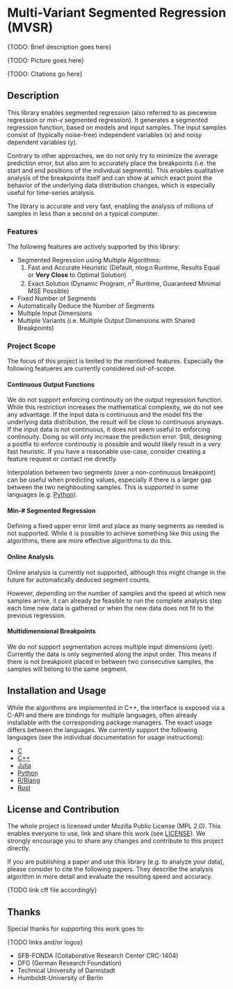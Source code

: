 # Multi-Variant Segmented Regression (MVSR)

{TODO: Brief description goes here}

{TODO: Picture goes here}

{TODO: Citations go here}

## Description

This library enables segmented regression (also referred to as piecewise regression or min-$\epsilon$ segmented regression). It generates a segmented regression function, based on models and input samples. The input samples consist of (typically noise-free) independent variables (x) and noisy dependent variables (y).

Contrary to other approaches, we do not only try to minimize the average prediction error, but also aim to accurately place the breakpoints (i.e. the start and end positions of the individual segments). This enables qualitative analysis of the breakpoints itself and can show at which exact point the behavior of the underlying data distribution changes, which is especially useful for time-series analysis.

The library is accurate and very fast, enabling the analysis of millions of samples in less than a second on a typical computer.

### Features

The following features are actively supported by this library:

- Segmented Regression using Multiple Algorithms:
  1. Fast and Accurate Heuristic (Default, $n\log{n}$ Runtime, Results Equal or **Very Close** to Optimal Solution)
  2. Exact Solution (Dynamic Program, $n^2$ Runtime, Guaranteed Minimal MSE Possible)
- Fixed Number of Segments
- Automatically Deduce the Number of Segments
- Multiple Input Dimensions
- Multiple Variants (i.e. Multiple Output Dimensions with Shared Breakpoints)

### Project Scope

The focus of this project is limited to the mentioned features. Especially the following featueres are currently considered out-of-scope.

#### Continuous Output Functions

We do not support enforcing continouity on the output regression function. While this restriction increases the mathematical complexity, we do not see any advantage. If the input data is continuous and the model fits the underlying data distribution, the result will be close to continuous anyways. If the input data is not continuous, it does not seem useful to enforcing continouity. Doing so will only increase the prediction error. Still, designing a postfix to enforce continoutiy is possible and would likely result in a very fast heuristic. If you have a reasonable use-case, consider creating a feature request or contact me directly.

Interpolation between two segments (over a non-continuous breakpoint) can be useful when predicting values, especially if there is a larger gap between the two neighbouting samples. This is supported in some languages (e.g. [Python](lang/python/README.md#Interpolation)).

#### Min-# Segmented Regression

Defining a fixed upper error limit and place as many segments as needed is not supported. While it is possible to achieve something like this using the algorithms, there are more effective algorithms to do this.

#### Online Analysis

Online analysis is currently not supported, although this might change in the future for automatically deduced segment counts.

However, depending on the number of samples and the speed at which new samples arrive, it can already be feasible to run the complete analysis step each time new data is gathered or when the new data does not fit to the previous regression.

#### Multidimensional Breakpoints

We do not support segmentation across multiple input dimensions (yet). Currently the data is only segmented along the input order. This means if there is not breakpoint placed in between two consecutive samples, the samples will belong to the same segment.

## Installation and Usage

While the algorithms are implemented in C++, the interface is exposed via a C-API and there are bindings for multiple languages, often already installable with the corresponding package managers. The exact usage differs between the languages. We currently support the following languages (see the individual documentation for usage instructions):

- [C](lang/c/README.md)
- [C++](lang/c++/README.md)
- [Julia](lang/julia/README.md)
- [Python](lang/python/README.md)
- [R/Rlang](lang/rlang/README.md)
- [Rust](lang/rust/README.md)

## License and Contribution

The whole project is licensed under Mozilla Public License (MPL 2.0). This enables everyone to use, link and share this work (see [LICENSE](LICENSE)). We strongly encourage you to share any changes and contribute to this project directly.

If you are publishing a paper and use this library (e.g. to analyze your data), please consider to cite the following papers. They describe the analysis algorithm in more detail and evaluate the resulting speed and accuracy.

{TODO link cff file accordingly}

## Thanks

Special thanks for supporting this work goes to:

{TODO links and/or logos}

- SFB-FONDA (Collaborative Research Center CRC-1404)
- DFG (German Research Foundation)
- Technical University of Darmstadt
- Humboldt-University of Berlin
